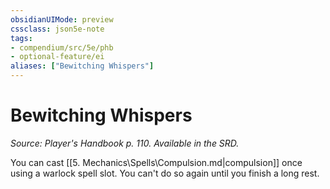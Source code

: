 ```yaml
---
obsidianUIMode: preview
cssclass: json5e-note
tags:
- compendium/src/5e/phb
- optional-feature/ei
aliases: ["Bewitching Whispers"]
---
```

# Bewitching Whispers
*Source: Player's Handbook p. 110. Available in the SRD.* 

You can cast [[5. Mechanics\Spells\Compulsion.md|compulsion]] once using a warlock spell slot. You can't do so again until you finish a long rest.